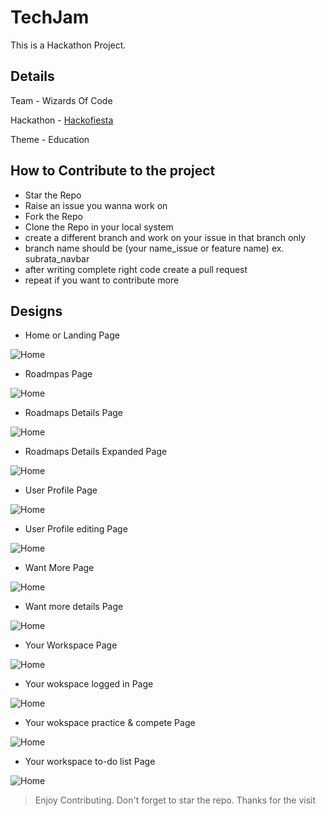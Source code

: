 # TechJam
This is a Hackathon Project.

## Details
Team - Wizards Of Code

Hackathon - [Hackofiesta](https://devfolio.co/hackofiesta2022/dashboard)

Theme - Education

## How to Contribute to the project

- Star the Repo
- Raise an issue you wanna work on
- Fork the Repo
- Clone the Repo in your local system
- create a different branch and work on your issue in that branch only
- branch name should be (your name_issue or feature name) ex. subrata_navbar
- after writing complete right code create a pull request
- repeat if you want to contribute more

## Designs

- Home or Landing Page

![Home](https://github.com/Subrata-Rajak/TechJam-HackoFiesta-Project-Theme-Education/blob/main/Design/Home%20or%20landing%20page.png)


- Roadmpas Page

![Home](https://github.com/Subrata-Rajak/TechJam-HackoFiesta-Project-Theme-Education/blob/main/Design/Roadmaps%20page.png)


- Roadmaps Details Page

![Home](https://github.com/Subrata-Rajak/TechJam-HackoFiesta-Project-Theme-Education/blob/main/Design/Roadmaps%20Details%20page.png)


- Roadmaps Details Expanded Page

![Home](https://github.com/Subrata-Rajak/TechJam-HackoFiesta-Project-Theme-Education/blob/main/Design/Roadmaps%20Details%20Expanded%20Page.png)


- User Profile Page

![Home](https://github.com/Subrata-Rajak/TechJam-HackoFiesta-Project-Theme-Education/blob/main/Design/User%20Profile%20Page.png)


- User Profile editing Page

![Home](https://github.com/Subrata-Rajak/TechJam-HackoFiesta-Project-Theme-Education/blob/main/Design/User%20Profile%20(Editing).png)


- Want More Page

![Home](https://github.com/Subrata-Rajak/TechJam-HackoFiesta-Project-Theme-Education/blob/main/Design/Want%20more%20page.png)


- Want more details Page

![Home](https://github.com/Subrata-Rajak/TechJam-HackoFiesta-Project-Theme-Education/blob/main/Design/Want%20More%20Details.png)


- Your Workspace Page

![Home](https://github.com/Subrata-Rajak/TechJam-HackoFiesta-Project-Theme-Education/blob/main/Design/Your%20Workspace%20page.png)


- Your wokspace logged in Page

![Home](https://github.com/Subrata-Rajak/TechJam-HackoFiesta-Project-Theme-Education/blob/main/Design/Your%20Workspace%20Logged%20in%20page.png)


- Your wokspace practice & compete Page

![Home](https://github.com/Subrata-Rajak/TechJam-HackoFiesta-Project-Theme-Education/blob/main/Design/Your%20Workspace%20(Practice%20%26%20Compete).png)


- Your workspace to-do list Page

![Home](https://github.com/Subrata-Rajak/TechJam-HackoFiesta-Project-Theme-Education/blob/main/Design/Your%20Workspace%20(to-do%20list).png)

> Enjoy Contributing. Don't forget to star the repo.
> Thanks for the visit
